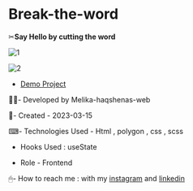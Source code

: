 # Break-the-word

✂**Say Hello by cutting the word**

![1](https://user-images.githubusercontent.com/126666369/236272968-f1f2afbc-e7b6-4ad2-9439-772c208d151c.jpg)

![2](https://user-images.githubusercontent.com/126666369/236272983-9e6e931e-d0a5-42b2-9ed8-692c735a6e5d.jpg)

- [Demo Project](https://melika-haqshenas-web.github.io/Building-Site/)

👩‍💻- Developed by Melika-haqshenas-web

📅- Created - 2023-03-15

⌨- Technologies Used - Html , polygon , css , scss 

- Hooks Used : useState 

- Role - Frontend

🖱- How to reach me : with my [instagram](https://www.instagram.com/melika.haqshenas_web/) and [linkedin](https://www.linkedin.com/in/melika-haqshenas-986b241a3)
